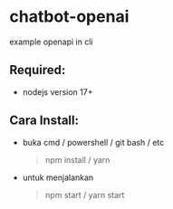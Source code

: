 # chatbot-openai

example openapi in cli

## Required:

- nodejs version 17+

## Cara Install:

- buka cmd / powershell / git bash / etc
  > npm install / yarn
- untuk menjalankan
  > npm start / yarn start

